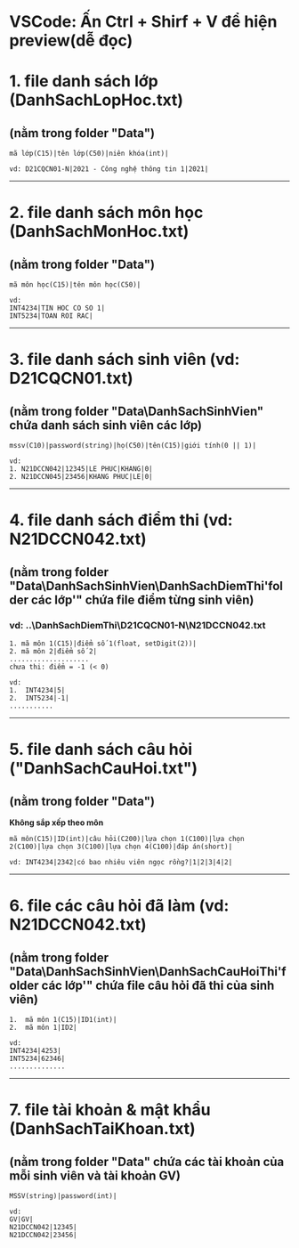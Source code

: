 # VSCode: Ấn Ctrl + Shirf + V để hiện preview(dễ đọc)

# 1. file danh sách lớp (DanhSachLopHoc.txt)
## (nằm trong folder "__Data__")
	mã lớp(C15)|tên lớp(C50)|niên khóa(int)|

	vd: D21CQCN01-N|2021 - Công nghệ thông tin 1|2021|

---
# 2. file danh sách môn học (DanhSachMonHoc.txt)
## (nằm trong folder "__Data__")

	mã môn học(C15)|tên môn học(C50)|

	vd:
	INT4234|TIN HOC CO SO 1|
	INT5234|TOAN ROI RAC|

---
# 3. file danh sách sinh viên (vd: D21CQCN01.txt) 
## (nằm trong folder "__Data\DanhSachSinhVien__" chứa danh sách sinh viên các lớp)
	mssv(C10)|password(string)|họ(C50)|tên(C15)|giới tính(0 || 1)|

	vd:
	1. N21DCCN042|12345|LE PHUC|KHANG|0|
	2. N21DCCN045|23456|KHANG PHUC|LE|0|
---
# 4. file danh sách điểm thi (vd: N21DCCN042.txt)
## (nằm trong folder "__Data\DanhSachSinhVien\DanhSachDiemThi\'folder các lớp'__" chứa file điểm từng sinh viên)
###	vd: ..\DanhSachDiemThi\D21CQCN01-N\N21DCCN042.txt
	1. mã môn 1(C15)|điểm số 1(float, setDigit(2))|
	2. mã môn 2|điểm số 2|
	....................
	chưa thi: điểm = -1 (< 0)

	vd: 	
	1.	INT4234|5|
	2.	INT5234|-1|
	...........
---
# 5. file danh sách câu hỏi ("DanhSachCauHoi.txt") 
## (nằm trong folder "__Data__")

**Không  sắp xếp theo môn**

	mã môn(C15)|ID(int)|câu hỏi(C200)|lựa chọn 1(C100)|lựa chọn 2(C100)|lựa chọn 3(C100)|lựa chọn 4(C100)|đáp án(short)|

	vd: INT4234|2342|có bao nhiêu viên ngọc rồng?|1|2|3|4|2|

---
# 6. file các câu hỏi đã làm (vd: N21DCCN042.txt) 
## (nằm trong folder "__Data\DanhSachSinhVien\DanhSachCauHoiThi\'folder các lớp'__" chứa file câu hỏi đã thi của sinh viên)
	
	1.	mã môn 1(C15)|ID1(int)|
	2.	mã môn 1|ID2|

	vd:
	INT4234|4253|
	INT5234|62346|
	..............

---
# 7. file tài khoản & mật khẩu (DanhSachTaiKhoan.txt)
## (nằm trong folder "__Data__" chứa các tài khoản của mỗi sinh viên và tài khoản GV)

	MSSV(string)|password(int)|

	vd:
	GV|GV|
	N21DCCN042|12345|
	N21DCCN042|23456|
